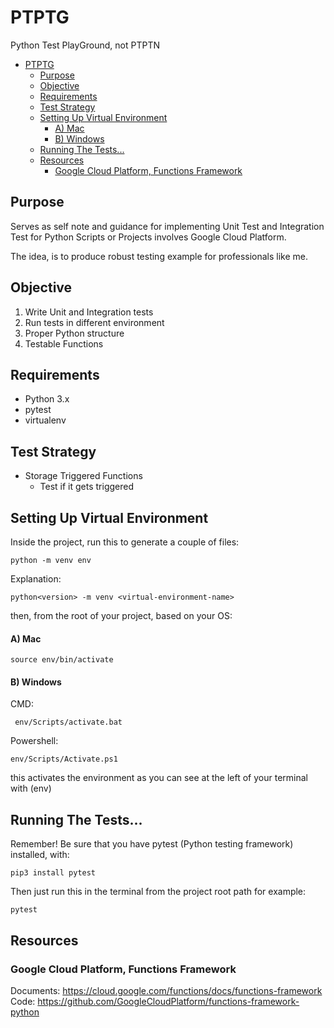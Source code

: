 # PTPTG
Python Test PlayGround, not PTPTN

- [PTPTG](#ptptg)
  - [Purpose](#purpose)
  - [Objective](#objective)
  - [Requirements](#requirements)
  - [Test Strategy](#test-strategy)
  - [Setting Up Virtual Environment](#setting-up-virtual-environment)
      - [A) Mac](#a-mac)
      - [B) Windows](#b-windows)
  - [Running The Tests...](#running-the-tests)
  - [Resources](#resources)
    - [Google Cloud Platform, Functions Framework](#google-cloud-platform-functions-framework)

## Purpose

Serves as self note and guidance for implementing Unit Test and Integration Test for Python Scripts or Projects involves Google Cloud Platform. 

The idea, is to produce robust testing example for professionals like me.

## Objective

1) Write Unit and Integration tests
2) Run tests in different environment
3) Proper Python structure
4) Testable Functions

## Requirements

* Python 3.x
* pytest
* virtualenv

## Test Strategy

* Storage Triggered Functions
  * Test if it gets triggered

## Setting Up Virtual Environment

Inside the project, run this to generate a couple of files:

```
python -m venv env
```
Explanation:
```
python<version> -m venv <virtual-environment-name>
```

then, from the root of your project, based on your OS:

#### A) Mac
```
source env/bin/activate
```
#### B) Windows

CMD:
```
 env/Scripts/activate.bat
 ```
 Powershell:
 ```
 env/Scripts/Activate.ps1
 ```

this activates the environment as you can see at the left of your terminal with (env)

## Running The Tests...

Remember! Be sure that you have pytest (Python testing framework) installed, with:

```
pip3 install pytest
```

Then just run this in the terminal from the project root path for example:
```
pytest
```

## Resources
### Google Cloud Platform, Functions Framework

Documents:  https://cloud.google.com/functions/docs/functions-framework
Code: https://github.com/GoogleCloudPlatform/functions-framework-python
